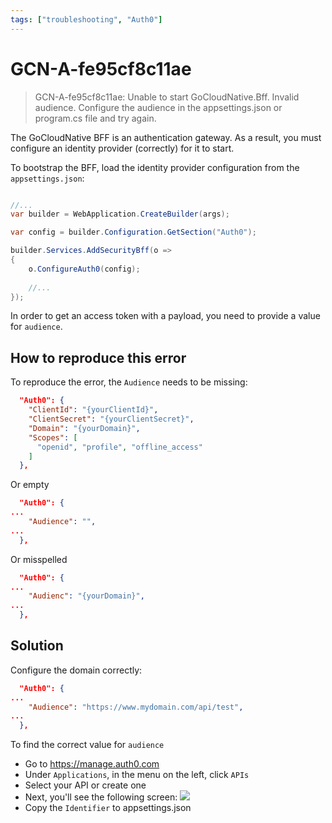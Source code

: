 ```yaml
---
tags: ["troubleshooting", "Auth0"]
---
```


# GCN-A-fe95cf8c11ae

> GCN-A-fe95cf8c11ae: Unable to start GoCloudNative.Bff. Invalid audience. Configure the audience in the appsettings.json or program.cs file and try again.

The GoCloudNative BFF is an authentication gateway. As a result, you must configure an identity provider (correctly) for it to start.

To bootstrap the BFF, load the identity provider configuration from the `appsettings.json`:

```csharp

//...
var builder = WebApplication.CreateBuilder(args);

var config = builder.Configuration.GetSection("Auth0");

builder.Services.AddSecurityBff(o =>
{
    o.ConfigureAuth0(config);
    
    //...
});
```

In order to get an access token with a payload, you need to provide a value for `audience`.

## How to reproduce this error

To reproduce the error, the `Audience` needs to be missing:

```json
  "Auth0": {
    "ClientId": "{yourClientId}",
    "ClientSecret": "{yourClientSecret}",
    "Domain": "{yourDomain}",
    "Scopes": [
      "openid", "profile", "offline_access"
    ]
  },
```

Or empty

```json
  "Auth0": {
...
    "Audience": "",
...
  },
```

Or misspelled

```json
  "Auth0": {
...
    "Audienc": "{yourDomain}",
...
  },
```

## Solution

Configure the domain correctly:

```json
  "Auth0": {
...
    "Audience": "https://www.mydomain.com/api/test",
...
  },
```

To find the correct value for `audience`

- Go to https://manage.auth0.com
- Under `Applications`, in the menu on the left, click `APIs`
- Select your API or create one
- Next, you'll see the following screen: ![](https://raw.githubusercontent.com/thecloudnativewebapp/GoCloudNative.Bff/main/docs/gocloudnative.org/content/integration-manuals/quickstarts/auth0/apis.png)
- Copy the `Identifier` to appsettings.json